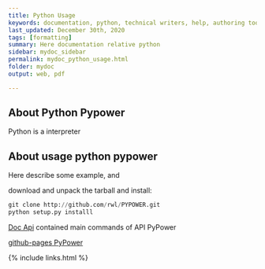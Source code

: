 ```yaml
---
title: Python Usage
keywords: documentation, python, technical writers, help, authoring tools, replacements
last_updated: December 30th, 2020
tags: [formatting]
summary: Here documentation relative python
sidebar: mydoc_sidebar
permalink: mydoc_python_usage.html
folder: mydoc
output: web, pdf

---
```


## About Python Pypower

Python is a interpreter

## About usage python pypower

Here describe some example, and

download and unpack the tarball and install:

```python
git clone http://github.com/rwl/PYPOWER.git
python setup.py installl
```

[Doc Api](https://rwl.github.io/PYPOWER/api/) contained main commands of API PyPower

[github-pages PyPower](https://rwl.github.io/PYPOWER/usage.html#application-programming-interface)



{% include links.html %}
